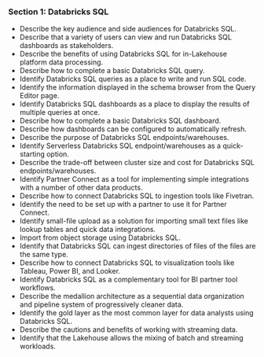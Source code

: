 ### Section 1: Databricks SQL
- Describe the key audience and side audiences for Databricks SQL.
- Describe that a variety of users can view and run Databricks SQL dashboards as
stakeholders.
- Describe the benefits of using Databricks SQL for in-Lakehouse platform data processing.
- Describe how to complete a basic Databricks SQL query.
- Identify Databricks SQL queries as a place to write and run SQL code.
- Identify the information displayed in the schema browser from the Query Editor page.
- Identify Databricks SQL dashboards as a place to display the results of multiple queries at
once.
- Describe how to complete a basic Databricks SQL dashboard.
- Describe how dashboards can be configured to automatically refresh.
- Describe the purpose of Databricks SQL endpoints/warehouses.
- Identify Serverless Databricks SQL endpoint/warehouses as a quick-starting option.
- Describe the trade-off between cluster size and cost for Databricks SQL
endpoints/warehouses.
- Identify Partner Connect as a tool for implementing simple integrations with a number of
other data products.
- Describe how to connect Databricks SQL to ingestion tools like Fivetran.
- Identify the need to be set up with a partner to use it for Partner Connect.
- Identify small-file upload as a solution for importing small text files like lookup tables and
quick data integrations.
- Import from object storage using Databricks SQL.
- Identify that Databricks SQL can ingest directories of files of the files are the same type.
- Describe how to connect Databricks SQL to visualization tools like Tableau, Power BI, and
Looker.
- Identify Databricks SQL as a complementary tool for BI partner tool workflows.
- Describe the medallion architecture as a sequential data organization and pipeline system
of progressively cleaner data.
- Identify the gold layer as the most common layer for data analysts using Databricks SQL.
- Describe the cautions and benefits of working with streaming data.
- Identify that the Lakehouse allows the mixing of batch and streaming workloads.
